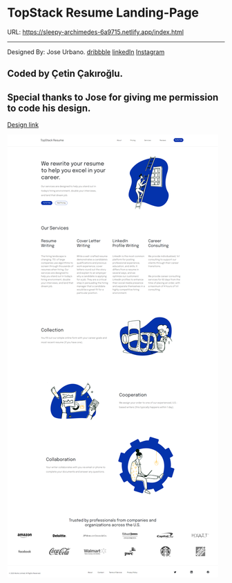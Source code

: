 # TopStack Resume Landing-Page

URL: https://sleepy-archimedes-6a9715.netlify.app/index.html

---
Designed By: Jose Urbano. 
                [dribbble](https://dribbble.com/jfsurbano)
                [linkedIn](https://www.linkedin.com/in/jose-urbano-65a705b9/)
                [Instagram](instagram.com/jfsurbano)
                
Coded by Çetin Çakıroğlu.
---
## Special thanks to Jose for giving me permission to code his design.

[Design link](https://dribbble.com/shots/14865260-TopStack-Resume-Homepage-Exploration-v3)

![image info](/assets/images/screenshot.png)


